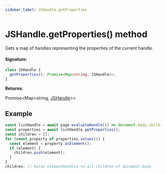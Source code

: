 ```yaml
---
sidebar_label: JSHandle.getProperties
---
```


# JSHandle.getProperties() method

Gets a map of handles representing the properties of the current handle.

#### Signature:

```typescript
class JSHandle {
  getProperties(): Promise<Map<string, JSHandle>>;
}
```

**Returns:**

Promise&lt;Map&lt;string, [JSHandle](./puppeteer.jshandle.md)&gt;&gt;

## Example

```ts
const listHandle = await page.evaluateHandle(() => document.body.children);
const properties = await listHandle.getProperties();
const children = [];
for (const property of properties.values()) {
  const element = property.asElement();
  if (element) {
    children.push(element);
  }
}
children; // holds elementHandles to all children of document.body
```
